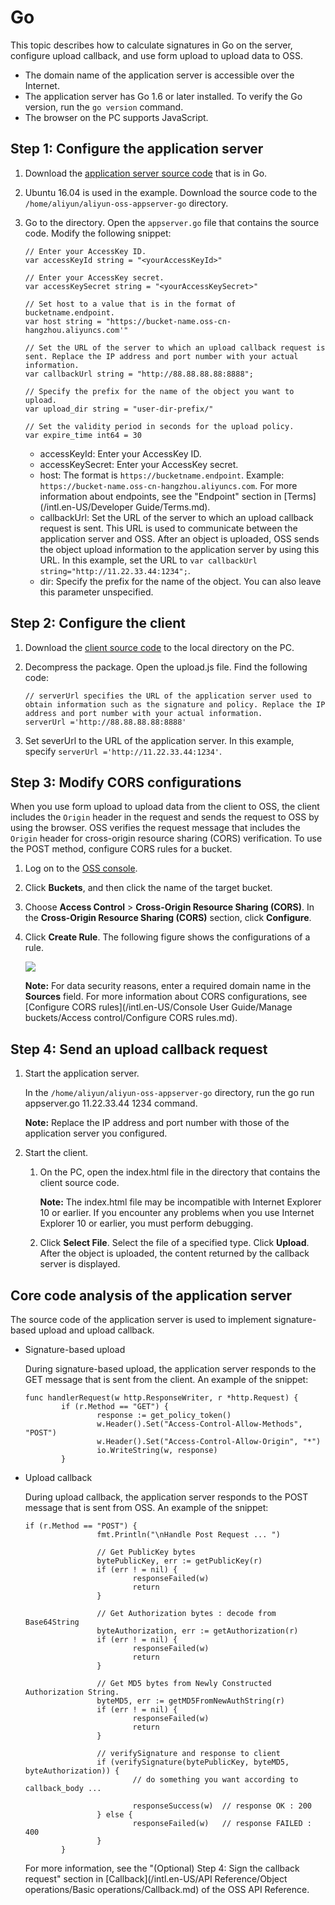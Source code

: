 # Go

This topic describes how to calculate signatures in Go on the server, configure upload callback, and use form upload to upload data to OSS.

-   The domain name of the application server is accessible over the Internet.
-   The application server has Go 1.6 or later installed. To verify the Go version, run the `go version` command.
-   The browser on the PC supports JavaScript.

## Step 1: Configure the application server

1.  Download the [application server source code](https://docs-aliyun.cn-hangzhou.oss.aliyun-inc.com/assets/attach/181705/cn_zh/1598870585874/aliyun-oss-appserver-go-master.zip) that is in Go.

2.  Ubuntu 16.04 is used in the example. Download the source code to the `/home/aliyun/aliyun-oss-appserver-go` directory.

3.  Go to the directory. Open the `appserver.go` file that contains the source code. Modify the following snippet:

    ```
    // Enter your AccessKey ID.
    var accessKeyId string = "<yourAccessKeyId>"
    
    // Enter your AccessKey secret.
    var accessKeySecret string = "<yourAccessKeySecret>"
    
    // Set host to a value that is in the format of bucketname.endpoint.
    var host string = "https://bucket-name.oss-cn-hangzhou.aliyuncs.com'"
    
    // Set the URL of the server to which an upload callback request is sent. Replace the IP address and port number with your actual information.
    var callbackUrl string = "http://88.88.88.88:8888";
    
    // Specify the prefix for the name of the object you want to upload.
    var upload_dir string = "user-dir-prefix/"
    
    // Set the validity period in seconds for the upload policy.
    var expire_time int64 = 30
    ```

    -   accessKeyId: Enter your AccessKey ID.
    -   accessKeySecret: Enter your AccessKey secret.
    -   host: The format is `https://bucketname.endpoint`. Example: `https://bucket-name.oss-cn-hangzhou.aliyuncs.com`. For more information about endpoints, see the "Endpoint" section in [Terms](/intl.en-US/Developer Guide/Terms.md).
    -   callbackUrl: Set the URL of the server to which an upload callback request is sent. This URL is used to communicate between the application server and OSS. After an object is uploaded, OSS sends the object upload information to the application server by using this URL. In this example, set the URL to `var callbackUrl string="http://11.22.33.44:1234";`.
    -   dir: Specify the prefix for the name of the object. You can also leave this parameter unspecified.

## Step 2: Configure the client

1.  Download the [client source code](https://docs-aliyun.cn-hangzhou.oss.aliyun-inc.com/assets/attach/86983/APP_zh/1537971352825/aliyun-oss-appserver-js-master.zip?spm=a2c4g.11186623.2.15.76dd4c07uaPzqG&file=aliyun-oss-appserver-js-master.zip) to the local directory on the PC.

2.  Decompress the package. Open the upload.js file. Find the following code:

    ```
    // serverUrl specifies the URL of the application server used to obtain information such as the signature and policy. Replace the IP address and port number with your actual information.
    serverUrl ='http://88.88.88.88:8888'
    ```

3.  Set severUrl to the URL of the application server. In this example, specify `serverUrl ='http://11.22.33.44:1234'`.


## Step 3: Modify CORS configurations

When you use form upload to upload data from the client to OSS, the client includes the `Origin` header in the request and sends the request to OSS by using the browser. OSS verifies the request message that includes the `Origin` header for cross-origin resource sharing \(CORS\) verification. To use the POST method, configure CORS rules for a bucket.

1.  Log on to the [OSS console](https://oss.console.aliyun.com/).

2.  Click **Buckets**, and then click the name of the target bucket.

3.  Choose **Access Control** \> **Cross-Origin Resource Sharing \(CORS\)**. In the **Cross-Origin Resource Sharing \(CORS\)** section, click **Configure**.

4.  Click **Create Rule**. The following figure shows the configurations of a rule.

    ![](https://static-aliyun-doc.oss-accelerate.aliyuncs.com/assets/img/en-US/9354449951/p12308.png)

    **Note:** For data security reasons, enter a required domain name in the **Sources** field. For more information about CORS configurations, see [Configure CORS rules](/intl.en-US/Console User Guide/Manage buckets/Access control/Configure CORS rules.md).


## Step 4: Send an upload callback request

1.  Start the application server.

    In the `/home/aliyun/aliyun-oss-appserver-go` directory, run the go run appserver.go 11.22.33.44 1234 command.

    **Note:** Replace the IP address and port number with those of the application server you configured.

2.  Start the client.

    1.  On the PC, open the index.html file in the directory that contains the client source code.

        **Note:** The index.html file may be incompatible with Internet Explorer 10 or earlier. If you encounter any problems when you use Internet Explorer 10 or earlier, you must perform debugging.

    2.  Click **Select File**. Select the file of a specified type. Click **Upload**. After the object is uploaded, the content returned by the callback server is displayed.


## Core code analysis of the application server

The source code of the application server is used to implement signature-based upload and upload callback.

-   Signature-based upload

    During signature-based upload, the application server responds to the GET message that is sent from the client. An example of the snippet:

    ```
    func handlerRequest(w http.ResponseWriter, r *http.Request) {   
            if (r.Method == "GET") {
                    response := get_policy_token()
                    w.Header().Set("Access-Control-Allow-Methods", "POST")
                    w.Header().Set("Access-Control-Allow-Origin", "*")
                    io.WriteString(w, response)
            }
    ```

-   Upload callback

    During upload callback, the application server responds to the POST message that is sent from OSS. An example of the snippet:

    ```
    if (r.Method == "POST") {
                    fmt.Println("\nHandle Post Request ... ")
    
                    // Get PublicKey bytes
                    bytePublicKey, err := getPublicKey(r)
                    if (err ! = nil) {
                            responseFailed(w)
                            return
                    }
    
                    // Get Authorization bytes : decode from Base64String
                    byteAuthorization, err := getAuthorization(r)
                    if (err ! = nil) {
                            responseFailed(w)
                            return
                    }
    
                    // Get MD5 bytes from Newly Constructed Authorization String. 
                    byteMD5, err := getMD5FromNewAuthString(r)
                    if (err ! = nil) {
                            responseFailed(w)
                            return
                    }
    
                    // verifySignature and response to client 
                    if (verifySignature(bytePublicKey, byteMD5, byteAuthorization)) {
                            // do something you want according to callback_body ...
    
                            responseSuccess(w)  // response OK : 200  
                    } else {
                            responseFailed(w)   // response FAILED : 400 
                    }
            }
    ```

    For more information, see the "\(Optional\) Step 4: Sign the callback request" section in [Callback](/intl.en-US/API Reference/Object operations/Basic operations/Callback.md) of the OSS API Reference.


